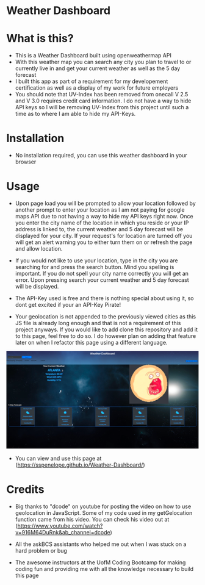 # Weather Dashboard

# What is this?
- This is a Weather Dashboard built using openweathermap API 
- With this weather map you can search any city you plan to travel to or currently live in and get your current
weather as well as the 5 day forecast
- I built this app as part of a requirement for my developement certification as well as a display of my work for future employers 
- You should note that UV-Index has been removed from onecall V 2.5 and V 3.0 requires credit card information. I do not have a way to hide API keys so I will be removing UV-Index from this project until such a time as to where I am able to hide my API-Keys.

# Installation 
- No installation required, you can use this weather dashboard in your browser

# Usage
- Upon page load you will be prompted to allow your location followed by another prompt
to enter your location as I am not paying for google maps API due to not having a way to hide my API keys right now. Once you enter the city name of the location in which you reside or your IP address is linked to, the current weather and 5 day forecast will be displayed for your city. If your request's for location are turned off you will get an alert warning you to either turn them on or refresh the page and allow location. 

- If you would not like to use your location, type in the city you are searching for and  press the search button. Mind you spelling is important. If you do not spell your city name correctly you will get an error. Upon pressing search your current weather and 5 day forecast will be displayed.

- The API-Key used is free and there is nothing special about using it, so dont get excited if your an API-Key Pirate!

- Your geolocation is not appended to the previously viewed cities as this JS file is already long enough and that is not a requirement of this project anyways. If you would like to add clone this repository and add it to this page, feel free to do so. I do however plan on adding that feature later on when I refactor this page using a different language.

![alt text](./assets/images/application.screenshot.png)

- You can view and use this page at (https://sspenelope.github.io/Weather-Dashboard/)

# Credits
- Big thanks to "dcode" on youtube for posting the video on how to use geolocation in JavaScript. Some of my code used in my getGelocation function came from his video. You can check his video out at (https://www.youtube.com/watch?v=916M64DuRnk&ab_channel=dcode)

- All the askBCS assistants who helped me out when I was stuck on a hard problem or bug

- The awesome instructors at the UofM Coding Bootcamp for making coding fun and providing me with all the knowledge necessary to build this page


